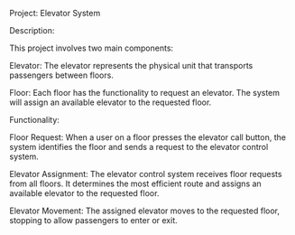 Project: Elevator System

Description:

This project involves two main components:

Elevator: The elevator represents the physical unit that transports passengers between floors.

Floor: Each floor has the functionality to request an elevator. The system will assign an available elevator to the requested floor.

Functionality:

Floor Request: When a user on a floor presses the elevator call button, the system identifies the floor and sends a request to the elevator control system.

Elevator Assignment: The elevator control system receives floor requests from all floors. It determines the most efficient route and assigns an available elevator to the requested floor.

Elevator Movement: The assigned elevator moves to the requested floor, stopping to allow passengers to enter or exit.
